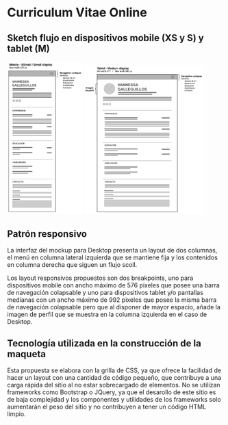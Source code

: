 # Curriculum Vitae Online


## Sketch flujo en dispositivos mobile (XS y S) y tablet (M)
<img src="https://github.com/PabloLienlaf/cv-online/blob/master/BOCETO-Mobile.png" alt="Sketch mobile XS-S" width="35%" height="35%"> <img src="https://github.com/PabloLienlaf/cv-online/blob/master/BOCETO-Tablet.png" alt="Sketch tablet M" width="55%" height="55%">


## Patrón responsivo
La interfaz del mockup para Desktop presenta un layout de dos columnas, el menú en columna lateral izquierda que se mantiene fija y los contenidos en columna derecha que siguen un flujo scoll.

Los layout responsivos propuestos son dos breakpoints, uno para dispositivos mobile con ancho máximo de 576 pixeles que posee una barra de navegación colapsable y uno para dispositivos tablet y/o pantallas medianas con un ancho máximo de 992 pixeles que posee la misma barra de navegación colapsable pero que al disponer de mayor espacio, añade la imagen de perfil que se muestra en la columna izquierda en el caso de Desktop.


## Tecnología utilizada en la construcción de la maqueta
Esta propuesta se elabora con la grilla de CSS, ya que ofrece la facilidad de hacer un layout con una cantidad de código pequeño, que contribuye a una carga rápida del sitio al no estar sobrecargado de elementos.
No se utilizan frameworks como Bootstrap o JQuery, ya que el desarollo de este sitio es de baja complejidad y los componentes y utilidades de los frameworks solo aumentarán el peso del sitio y no contribuyen a tener un código HTML limpio.
